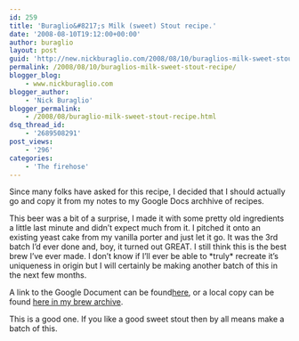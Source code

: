 ```yaml
---
id: 259
title: 'Buraglio&#8217;s Milk (sweet) Stout recipe.'
date: '2008-08-10T19:12:00+00:00'
author: buraglio
layout: post
guid: 'http://new.nickburaglio.com/2008/08/10/buraglios-milk-sweet-stout-recipe/'
permalink: /2008/08/10/buraglios-milk-sweet-stout-recipe/
blogger_blog:
    - www.nickburaglio.com
blogger_author:
    - 'Nick Buraglio'
blogger_permalink:
    - /2008/08/buraglio-milk-sweet-stout-recipe.html
dsq_thread_id:
    - '2689508291'
post_views:
    - '296'
categories:
    - 'The firehose'
---
```


Since many folks have asked for this recipe, I decided that I should actually go and copy it from my notes to my Google Docs archhive of recipes.

This beer was a bit of a surprise, I made it with some pretty old ingredients a little last minute and didn’t expect much from it. I pitched it onto an existing yeast cake from my vanilla porter and just let it go. It was the 3rd batch I’d ever done and, boy, it turned out GREAT. I still think this is the best brew I’ve ever made. I don’t know if I’ll ever be able to \*truly\* recreate it’s uniqueness in origin but I will certainly be making another batch of this in the next few months.

A link to the Google Document can be found[here](http://docs.google.com/Doc?id=dg6p466h_33fh56k2dv), or a local copy can be found [here in my brew archive](http://buraglio.com/nick/brew/recipes/11_28_2007_Sweet_Milk_S.html).

This is a good one. If you like a good sweet stout then by all means make a batch of this.
